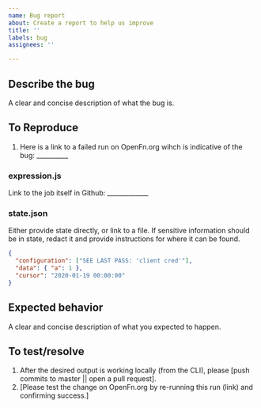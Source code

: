 ```yaml
---
name: Bug report
about: Create a report to help us improve
title: ''
labels: bug
assignees: ''

---
```


## Describe the bug
A clear and concise description of what the bug is.

## To Reproduce
1. Here is a link to a failed run on OpenFn.org wihch is indicative of the bug: __________

### expression.js
Link to the job itself in Github: _____________

### state.json

Either provide state directly, or link to a file. If sensitive information
should be in state, redact it and provide instructions for where it can be
found.

```json
{
  "configuration": ["SEE LAST PASS: 'client cred'"],
  "data": { "a": 1 },
  "cursor": "2020-01-19 00:00:00"
}
```

## Expected behavior
A clear and concise description of what you expected to happen.

## To test/resolve
1. After the desired output is working locally (from the CLI), please [push commits to master || open a pull request].
2. [Please test the change on OpenFn.org by re-running this run (link) and confirming success.]
